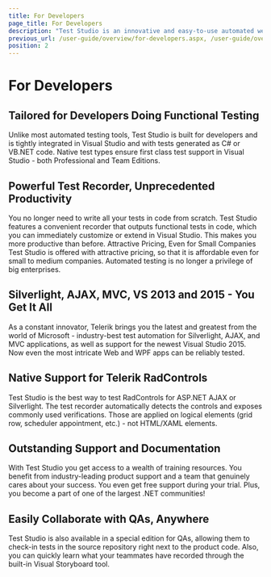 ```yaml
---
title: For Developers
page_title: For Developers
description: "Test Studio is an innovative and easy-to-use automated web, WPF and load testing solution. Test Studio tests support essential technologies like ASP.NET AJAX, Silverlight, PHP and MVC. HTML5, Testing framework, functional testing, performance testing, load testing, exploratory testing, manual testing."
previous_url: /user-guide/overview/for-developers.aspx, /user-guide/overview/for-developers, /general-information/for-developers
position: 2
---
```

# For Developers

## Tailored for Developers Doing Functional Testing

Unlike most automated testing tools, Test Studio is built for developers and is tightly integrated in Visual Studio and with tests generated as C# or VB.NET code. Native test types ensure first class test support in Visual Studio - both Professional and Team Editions.
 
## Powerful Test Recorder, Unprecedented Productivity 

You no longer need to write all your tests in code from scratch. Test Studio features a convenient recorder that outputs functional tests in code, which you can immediately customize or extend in Visual Studio. This makes you more productive than before.
Attractive Pricing, Even for Small Companies
Test Studio is offered with attractive pricing, so that it is affordable even for small to medium companies. Automated testing is no longer a privilege of big enterprises. 

## Silverlight, AJAX, MVC, VS 2013 and 2015 - You Get It All

As a constant innovator, Telerik brings you the latest and greatest from the world of Microsoft - industry-best test automation for Silverlight, AJAX, and MVC applications, as well as support for the newest Visual Studio 2015. Now even the most intricate Web and WPF apps can be reliably tested.
 
## Native Support for Telerik RadControls

Test Studio is the best way to test RadControls for ASP.NET AJAX or Silverlight. The test recorder automatically detects the controls and exposes commonly used verifications. Those are applied on logical elements (grid row, scheduler appointment, etc.) - not HTML/XAML elements.

## Outstanding Support and Documentation

With Test Studio you get access to a wealth of training resources. You benefit from industry-leading product support and a team that genuinely cares about your success. You even get free support during your trial. Plus, you become a part of one of the largest .NET communities!

## Easily Collaborate with QAs, Anywhere

Test Studio is also available in a special edition for QAs, allowing them to check-in tests in the source repository right next to the product code. Also, you can quickly learn what your teammates have recorded through the built-in Visual Storyboard tool. 